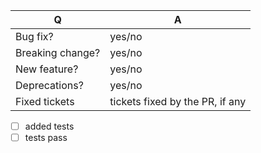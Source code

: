 | Q                 | A
| ----------------- | ---
| Bug fix?          | yes/no
| Breaking change?  | yes/no
| New feature?      | yes/no
| Deprecations?     | yes/no
| Fixed tickets     | tickets fixed by the PR, if any

- [ ] added tests
- [ ] tests pass

<!-- Describe your changes below in as much detail as possible -->
